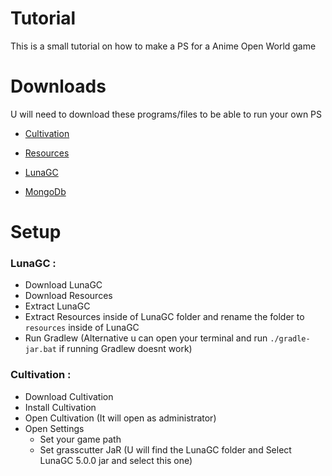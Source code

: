 # Tutorial 

This is a small tutorial on how to make a PS for a Anime Open World game





# Downloads

U will need to download these programs/files to be able to run your own PS

- [Cultivation](https://github.com/NotThorny/Cultivation/releases/latest)

- [Resources](https://github.com/Kei-Luna/LunaGC_Resources_5.0.0)

- [LunaGC](https://github.com/Kei-Luna/LunaGC_5.0.0)

- [MongoDb](https://www.mongodb.com/try/download/community)


# Setup

### LunaGC :

- Download LunaGC
- Download Resources
- Extract LunaGC
- Extract Resources inside of LunaGC folder and rename the folder to `resources` inside of LunaGC
- Run Gradlew (Alternative u can open your terminal and run `./gradle-jar.bat` if running Gradlew doesnt work)

### Cultivation :

- Download Cultivation
- Install Cultivation
- Open Cultivation (It will open as administrator)
- Open Settings
    - Set your game path
    - Set grasscutter JaR (U will find the LunaGC folder and Select LunaGC 5.0.0 jar and select this one)









<!-- im tired ima go to sleep>